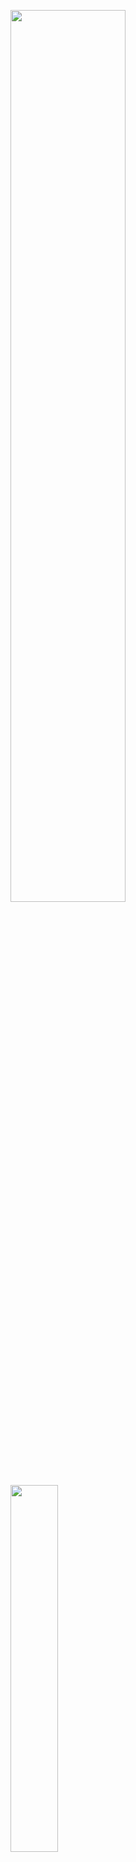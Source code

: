 <p float="left">
<img src="https://github-readme-stats.vercel.app/api?username=yuviji&show_icons=true&count_private=true&theme=tokyonight" width=60.5%>
<img src="https://github-readme-stats.vercel.app/api/top-langs/?username=yuviji&layout=compact&langs_count=10&theme=tokyonight" width=38.8%>
</p>
